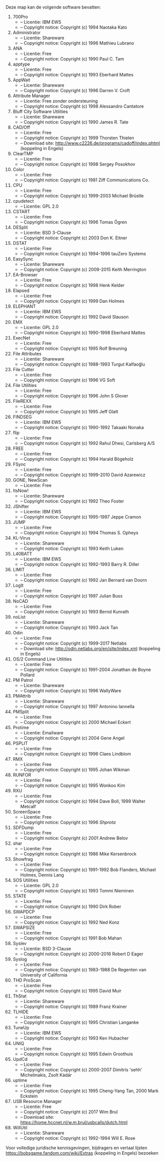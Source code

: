 ﻿Deze map kan de volgende software bevatten:

1. 700Pro
   - – Licentie: IBM EWS
   - – Copyright notice: Copyright (c) 1994 Naotaka Kato
2. Administrator
   - – Licentie: Shareware
   - – Copyright notice: Copyright (c) 1996 Mathieu Lubrano
3. ANA
   - – Licentie: Free
   - – Copyright notice: Copyright (c) 1990 Paul C. Tam
4. apptype
   - – Licentie: Free
   - – Copyright notice: Copyright (c) 1993 Eberhard Mattes
5. AppWait
   - – Licentie: Shareware
   - – Copyright notice: Copyright (c) 1996 Darren V. Croft
6. Attribute Manager
   - – Licentie: Free zonder ondersteuning
   - – Copyright notice: Copyright (c) 1998 Alessandro Cantatore
7. Bluff City Software Utilities
   - – Licentie: Shareware
   - – Copyright notice: Copyright (c) 1990 James R. Tate
8. CAD/Off
   - – Licentie: Free
   - – Copyright notice: Copyright (c) 1999 Thorsten Thielen
   - – Download site: http://www.c2226.de/programs/cadoff/index.phtml (koppeling in Engels)
9. ClearTMP
   - – Licentie: Free
   - – Copyright notice: Copyright (c) 1998 Sergey Posokhov
10. Color
    - – Licentie: Free
    - – Copyright notice: Copyright (c) 1981 Ziff Communications Co.
11. CPU
    - – Licentie: Free
    - – Copyright notice: Copyright (c) 1999-2003 Michael Brüstle
12. cpudetect
    - – Licentie: GPL 2.0
13. CSTART
    - – Licentie: Free
    - – Copyright notice: Copyright (c) 1996 Tomas Ögren
14. DESplit
    - – Licentie: BSD 3-Clause
    - – Copyright notice: Copyright (c) 2003 Don K. Eitner
15. DSTAT
    - – Licentie: Free
    - – Copyright notice: Copyright (c) 1994-1996 tauZero Systems
16. EasySync
    - – Licentie: Shareware
    - – Copyright notice: Copyright (c) 2009-2015 Keith Merrington
17. EA-Browser
    - – Licentie: Free
    - – Copyright notice: Copyright (c) 1998 Henk Kelder
18. Elapsed
    - – Licentie: Free
    - – Copyright notice: Copyright (c) 1999 Dan Holmes
19. ELEPHANT
    - – Licentie: IBM EWS
    - – Copyright notice: Copyright (c) 1992 David Slauson
20. EMX
    - – Licentie: GPL 2.0
    - – Copyright notice: Copyright (c) 1990-1998 Eberhard Mattes
21. ExecNet
    - – Licentie: Free
    - – Copyright notice: Copyright (c) 1995 Rolf Breuning
22. File Attributes
    - – Licentie: Shareware
    - – Copyright notice: Copyright (c) 1988-1993 Turgut Kalfaoğlu
23. File Cutter
    - – Licentie: Free
    - – Copyright notice: Copyright (c) 1996 VG Soft
24. File Utilities
    - – Licentie: Free
    - – Copyright notice: Copyright (c) 1996 John S Glover
25. FileREXX
    - – Licentie: Free
    - – Copyright notice: Copyright (c) 1995 Jeff Glatt
26. FINDSEG
    - – Licentie: IBM EWS
    - – Copyright notice: Copyright (c) 1990-1992 Takaaki Nonaka
27. flip
    - – Licentie: Free
    - – Copyright notice: Copyright (c) 1992 Rahul Dhesi, Carlsberg A/S
28. FREE
    - – Licentie: Free
    - – Copyright notice: Copyright (c) 1994 Harald Bögeholz
29. FSync
    - – Licentie: Free
    - – Copyright notice: Copyright (c) 1999-2010 David Azarewicz
30. GONE, NewScan
    - – Licentie: Free
31. ItsNow!
    - – Licentie: Shareware
    - – Copyright notice: Copyright (c) 1992 Theo Foster
32. JShifter
    - – Licentie: IBM EWS
    - – Copyright notice: Copyright (c) 1995-1997 Jeppe Cramon
33. JUMP
    - – Licentie: Free
    - – Copyright notice: Copyright (c) 1994 Thomas S. Opheys
34. KL-Virus
    - – Licentie: Shareware
    - – Copyright notice: Copyright (c) 1993 Keith Luken
35. L40BATT
    - – Licentie: IBM EWS
    - – Copyright notice: Copyright (c) 1992-1993 Barry R. Diller
36. LIMIT
    - – Licentie: Free
    - – Copyright notice: Copyright (c) 1992 Jan Bernard van Doorn
37. LogIt
    - – Licentie: Free
    - – Copyright notice: Copyright (c) 1997 Julian Buss
38. NoCAD
    - – Licentie: Free
    - – Copyright notice: Copyright (c) 1993 Bernd Kunrath
39. noList
    - – Licentie: Shareware
    - – Copyright notice: Copyright (c) 1993 Jack Tan
40. Odin
    - – Licentie: Free
    - – Copyright notice: Copyright (c) 1999-2017 Netlabs
    - – Download site: http://odin.netlabs.org/en/site/index.xml (koppeling in Engels)
41. OS/2 Command Line Utilities
    - – Licentie: Free
    - – Copyright notice: Copyright (c) 1991-2004 Jonathan de Boyne Pollard
42. PM Patrol
    - – Licentie: Shareware
    - – Copyright notice: Copyright (c) 1996 WallyWare
43. PMAttrib
    - – Licentie: Shareware
    - – Copyright notice: Copyright (c) 1997 Antonino Iannella
44. PMSplit
    - – Licentie: Free
    - – Copyright notice: Copyright (c) 2000 Michael Eckert
45. Protime
    - – Licentie: Emailware
    - – Copyright notice: Copyright (c) 2004 Gene Angel
46. PSPLIT
    - – Licentie: Free
    - – Copyright notice: Copyright (c) 1996 Claes Lindblom
47. RMX
    - – Licentie: Free
    - – Copyright notice: Copyright (c) 1995 Johan Wikman
48. RUNFOR
    - – Licentie: Free
    - – Copyright notice: Copyright (c) 1995 Wonkoo Kim
49. RXU
    - – Licentie: Free
    - – Copyright notice: Copyright (c) 1994 Dave Boll, 1999 Walter Metcalf
50. ScreenSpace
    - – Licentie: Free
    - – Copyright notice: Copyright (c) 1996 *Shprota*
51. SDFDump
    - – Licentie: Free
    - – Copyright notice: Copyright (c) 2001 Andrew Belov
52. shar
    - – Licentie: Free
    - – Copyright notice: Copyright (c) 1986 Mike Kersenbrock
53. Showfrag
    - – Licentie: Free
    - – Copyright notice: Copyright (c) 1991-1992 Bob Flanders, Michael Holmes, Dennis Lang
54. SOS Utilities
    - – Licentie: GPL 2.0
    - – Copyright notice: Copyright (c) 1993 Tommi Nieminen
55. STATE
    - – Licentie: Free
    - – Copyright notice: Copyright (c) 1990 Dirk Rober
56. SWAPDCP
    - – Licentie: Free
    - – Copyright notice: Copyright (c) 1992 Ned Konz
57. SWAPSIZE
    - – Licentie: Free
    - – Copyright notice: Copyright (c) 1991 Bob Mahan
58. Syslev
    - – Licentie: BSD 3-Clause
    - – Copyright notice: Copyright (c) 2000-2016 Robert D Eager
59. Syslog
    - – Licentie: Free
    - – Copyright notice: Copyright (c) 1983-1988 De Regenten van University of California
60. THD ProScan
    - – Licentie: Free
    - – Copyright notice: Copyright (c) 1995 David Muir
61. ThStat
    - – Licentie: Shareware
    - – Copyright notice: Copyright (c) 1989 Franz Krainer
62. TLHIDE
    - – Licentie: Free
    - – Copyright notice: Copyright (c) 1995 Christian Langanke
63. TuneUp
    - – Licentie: IBM EWS
    - – Copyright notice: Copyright (c) 1993 Ken Hubacher
64. UNIQ
    - – Licentie: Free
    - – Copyright notice: Copyright (c) 1995 Edwin Groothuis
65. UpdCd
    - – Licentie: Free
    - – Copyright notice: Copyright (c) 2000-2007 Dimitris 'sehh' Michelinakis, Zsolt Kádár
66. uptime
    - – Licentie: Free
    - – Copyright notice: Copyright (c) 1995 Cheng-Yang Tan, 2000 Mark Eckstein
67. USB Resource Manager
    - – Licentie: Free
    - – Copyright notice: Copyright (c) 2017 Wim Brul
    - – Download site: https://home.hccnet.nl/w.m.brul/usbcalls/dutch.html
68. WillUtil
    - – Licentie: Shareware
    - – Copyright notice: Copyright (c) 1992-1994 Will E. Rose

Voor volledige juridische kennisgevingen, bijdragers en vertaal lijsten https://bobsgame.fandom.com/wiki/Extras (koppeling in Engels) bezoeken

